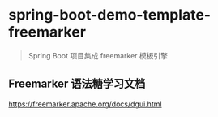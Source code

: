 # spring-boot-demo-template-freemarker

> Spring Boot 项目集成 freemarker 模板引擎

## Freemarker 语法糖学习文档
https://freemarker.apache.org/docs/dgui.html
